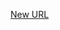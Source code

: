 



[New URL](../file-___home_harshil_Desktop_open-source_palisadoes_talawa_lib_services_org_service/)



